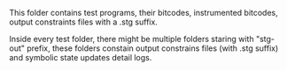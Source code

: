 
This folder contains test programs, their bitcodes, instrumented bitcodes, output constraints files with a .stg suffix.

Inside every test folder, there might be multiple folders staring with "stg-out" prefix, these folders constain output constrains files (with .stg suffix) and symbolic state updates detail logs. 
